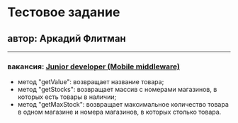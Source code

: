 # Тестовое задание
## автор: Аркадий Флитман
------
### вакансия: [Junior developer (Mobile middleware)](https://hh.ru/vacancy/43160242)


* метод "getValue": возвращает название товара;
* метод "getStocks": возвращает массив с номерами магазинов, в которых есть товары в наличии;
* метод "getMaxStock": возвращает максимальное количество товара в одном магазине и номера магазинов, в которых столько товара.